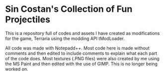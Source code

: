 # Sin Costan's Collection of Fun Projectiles

This is a repository full of codes and assets I have created as modifications for the game, Terraria using the modding API tModLoader.

All code was made with Notepadd++. Most code here is made without comments and then edited to include comments to explain what each part of the code does. Most textures (.PNG files) were also created by me using the MS Paint and then edited with the use of GIMP. This is no longer being worked on.
